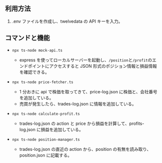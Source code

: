 ## 利用方法

1. .env ファイルを作成し、twelvedata の API キーを入力。

## コマンドと機能

- `npx ts-node mock-api.ts`
  - express を使ってローカルサーバーを起動し、`/position`と`/profit`のエンドポイントにアクセスすると JSON 形式のポジション情報と損益情報を確認できる。
- `npx ts-node price-fetcher.ts`
  - 1 分おきに api で株価を取ってきて、price-log.json に株価と、会社番号を追加している。
  - 売買が発生したら、trades-log.json に情報を追加している。
- `npx ts-node calculate-profit.ts`

  - trades-log.json の action と price から損益を計算して、profits-log.json に損益を追加している。

- `npx ts-node position-manager.ts`
  - trades-log.json の直近の action から、position の有無を読み取り、position.json に記載する。

